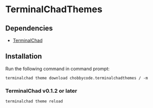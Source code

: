 # TerminalChadThemes

## Dependencies

- [TerminalChad](https://github.com/ChobbyCode/TerminalChad/)

## Installation

Run the following command in command prompt:

```
terminalchad theme download chobbycode.terminalchadthemes / -m
```

### TerminalChad v0.1.2 or later

```
terminalchad theme reload
```